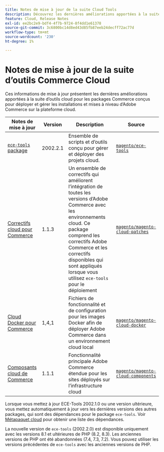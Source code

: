 ```yaml
---
title: Notes de mise à jour de la suite Cloud Tools
description: Découvrez les dernières améliorations apportées à la suite d’outils cloud pour Adobe Commerce.
feature: Cloud, Release Notes
exl-id: ee2bc2e9-bdf4-4f7b-9724-8f4dd1e61378
source-git-commit: 3c6800bc14d8ed43d85fb87eeb24decff72ac77d
workflow-type: tm+mt
source-wordcount: '230'
ht-degree: 1%

---
```


# Notes de mise à jour de la suite d’outils Commerce Cloud

Ces informations de mise à jour présentent les dernières améliorations apportées à la suite d’outils cloud pour les packages Commerce conçus pour déployer et gérer les installations et mises à niveau d’Adobe Commerce sur la plateforme cloud.

| Notes de mise à jour | Version | Description | Source |
| ----------------- |-----------| ---------------------------------------- | --------------------------- |
| [`ece-tools` package](ece-tools-package.md) | 2002.2.1 | Ensemble de scripts et d’outils conçu pour gérer et déployer des projets cloud. | [`magento/ece-tools`](https://github.com/magento/ece-tools/tree/2002.2.1) |
| [Correctifs cloud pour Commerce](cloud-patches.md) | 1.1.3 | Un ensemble de correctifs qui améliorent l’intégration de toutes les versions d’Adobe Commerce avec les environnements cloud. Ce package comprend les correctifs Adobe Commerce et les correctifs disponibles qui sont appliqués lorsque vous utilisez `ece-tools` pour le déploiement | [`magento/magento-cloud-patches`](https://github.com/magento/magento-cloud-patches/tree/1.1.3) |
| [ Cloud Docker pour Commerce ](cloud-docker.md) | 1,4,1 | Fichiers de fonctionnalité et de configuration pour les images Docker afin de déployer Adobe Commerce dans un environnement cloud local | [`magento/magento-cloud-docker`](https://github.com/magento/magento-cloud-docker/tree/1.4.1) |
| [Composants cloud de Commerce](cloud-components.md) | 1.1.1 | Fonctionnalité principale Adobe Commerce étendue pour les sites déployés sur l’infrastructure cloud | [`magento/magento-cloud-components`](https://github.com/magento/magento-cloud-components/tree/1.1.1) |

Lorsque vous mettez à jour ECE-Tools 2002.1.0 ou une version ultérieure, vous mettez automatiquement à jour vers les dernières versions des autres packages, qui sont des dépendances pour le package `ece-tools`. Voir [Métapaquet cloud](../development/overview.md#cloud-metapackage) pour obtenir une liste des dépendances.

La nouvelle version de `ece-tools` (2002.2.0) est disponible uniquement avec les versions 8.1 et ultérieures de PHP (8.2, 8.3). Les anciennes versions de PHP ont été abandonnées (7.4, 7.3, 7.2). Vous pouvez utiliser les versions précédentes de `ece-tools` avec les anciennes versions de PHP.
